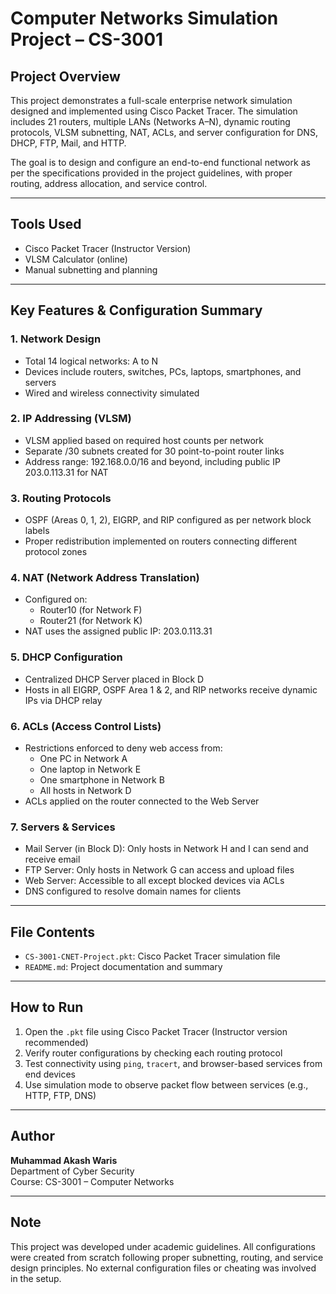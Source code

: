 # Computer Networks Simulation Project – CS-3001

## Project Overview

This project demonstrates a full-scale enterprise network simulation designed and implemented using Cisco Packet Tracer. The simulation includes 21 routers, multiple LANs (Networks A–N), dynamic routing protocols, VLSM subnetting, NAT, ACLs, and server configuration for DNS, DHCP, FTP, Mail, and HTTP.

The goal is to design and configure an end-to-end functional network as per the specifications provided in the project guidelines, with proper routing, address allocation, and service control.

---

## Tools Used

- Cisco Packet Tracer (Instructor Version)
- VLSM Calculator (online)
- Manual subnetting and planning


---

## Key Features & Configuration Summary

### 1. Network Design
- Total 14 logical networks: A to N
- Devices include routers, switches, PCs, laptops, smartphones, and servers
- Wired and wireless connectivity simulated

### 2. IP Addressing (VLSM)
- VLSM applied based on required host counts per network
- Separate /30 subnets created for 30 point-to-point router links
- Address range: 192.168.0.0/16 and beyond, including public IP 203.0.113.31 for NAT

### 3. Routing Protocols
- OSPF (Areas 0, 1, 2), EIGRP, and RIP configured as per network block labels
- Proper redistribution implemented on routers connecting different protocol zones

### 4. NAT (Network Address Translation)
- Configured on:
  - Router10 (for Network F)
  - Router21 (for Network K)
- NAT uses the assigned public IP: 203.0.113.31

### 5. DHCP Configuration
- Centralized DHCP Server placed in Block D
- Hosts in all EIGRP, OSPF Area 1 & 2, and RIP networks receive dynamic IPs via DHCP relay

### 6. ACLs (Access Control Lists)
- Restrictions enforced to deny web access from:
  - One PC in Network A
  - One laptop in Network E
  - One smartphone in Network B
  - All hosts in Network D
- ACLs applied on the router connected to the Web Server

### 7. Servers & Services
- Mail Server (in Block D): Only hosts in Network H and I can send and receive email
- FTP Server: Only hosts in Network G can access and upload files
- Web Server: Accessible to all except blocked devices via ACLs
- DNS configured to resolve domain names for clients

---

## File Contents

- `CS-3001-CNET-Project.pkt`: Cisco Packet Tracer simulation file
- `README.md`: Project documentation and summary
  

---

## How to Run

1. Open the `.pkt` file using Cisco Packet Tracer (Instructor version recommended)
2. Verify router configurations by checking each routing protocol
3. Test connectivity using `ping`, `tracert`, and browser-based services from end devices
4. Use simulation mode to observe packet flow between services (e.g., HTTP, FTP, DNS)

---

## Author

**Muhammad Akash Waris**   
Department of Cyber Security  
Course: CS-3001 – Computer Networks

---

## Note

This project was developed under academic guidelines. All configurations were created from scratch following proper subnetting, routing, and service design principles. No external configuration files or cheating was involved in the setup.

